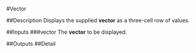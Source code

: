 #Vector

##Description
Displays the supplied **vector** as a three-cell row of values.

##Inputs
###vector
The **vector** to be displayed.

##Outputs
##Detail

